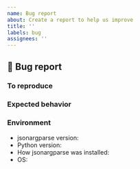 ```yaml
---
name: Bug report
about: Create a report to help us improve
title: ''
labels: bug
assignees: ''
---
```


<!-- If you like this project, please ⭐ star it https://github.com/omni-us/jsonargparse/ -->

## 🐛 Bug report

<!-- A clear and concise description of the bug. -->

### To reproduce

<!--
Please include a code snippet that reproduces the bug and the output that
running it gives. The following snippet templates might help:

1. Using the CLI function

```python
from jsonargparse import CLI

# Here define one or more functions or classes
def func1(param1: int, ...):
    ...

# Run the CLI providing the components
CLI([func1, ...], exit_on_error=False)
```

2. Manually constructing a parser

```python
from jsonargparse import ArgumentParser

parser = ArgumentParser(exit_on_error=False)
# Here add to the parser only argument(s) relevant to the problem

# If a yaml config is required, it can be included in the same snippet as follows:
import yaml

parser.add_argument("--config", action="config")
config = yaml.safe_dump(
    {
        "key1": "val1",
    }
)

# Preferable that the command line arguments are given to the parse_args call
result = parser.parse_args([f"--config={config}", "--key2=val2", ...])

# If the problem is in the parsed result, print it to stdout
print(parser.dump(result))

# If the problem is in class instantiation
parser.instantiate_classes(result)
```
-->

### Expected behavior

<!-- Describe how the behavior or output of the reproduction snippet should be. -->

### Environment

<!-- Fill in the list below. -->

- jsonargparse version:
- Python version:
- How jsonargparse was installed:
- OS:
